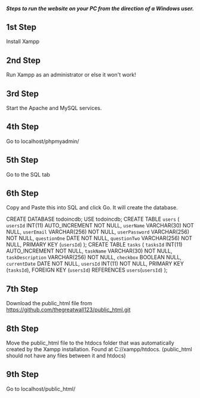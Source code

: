 ##### Steps to run the website on your PC from the direction of a Windows user. #####

## 1st Step
Install Xampp 

## 2nd Step
Run Xampp as an administrator or else it won't work!

## 3rd Step
Start the Apache and MySQL services.

## 4th Step
Go to localhost/phpmyadmin/

## 5th Step
Go to the SQL tab

## 6th Step
Copy and Paste this into SQL and click Go. It will create the database.

CREATE DATABASE todoincdb;
USE todoincdb;
CREATE TABLE `users` (
  `usersId` INT(11) AUTO_INCREMENT NOT NULL,
  `userName` VARCHAR(30) NOT NULL,
  `userEmail` VARCHAR(256) NOT NULL,
  `userPassword` VARCHAR(256) NOT NULL,
  `questionOne` DATE NOT NULL,
  `questionTwo` VARCHAR(256) NOT NULL,
  PRIMARY KEY (`usersId`)
);
CREATE TABLE `tasks` (
  `tasksId` INT(11) AUTO_INCREMENT NOT NULL,
  `taskName` VARCHAR(30) NOT NULL,
  `taskDescription` VARCHAR(256) NOT NULL,
  `checkbox` BOOLEAN NULL,
  `currentDate` DATE NOT NULL,
  `usersId` INT(11) NOT NULL,
  PRIMARY KEY (`tasksId`),
  FOREIGN KEY (`usersId`) REFERENCES `users`(`usersId`)
);

## 7th Step
Download the public_html file from https://github.com/thegreatwall123/public_html.git

## 8th Step 
Move the public_html file to the htdocs folder that was automatically created by the Xampp installation. 
Found at C://xampp/htdocs. (public_html should not have any files between it and htdocs)

## 9th Step
Go to localhost/public_html/ 




